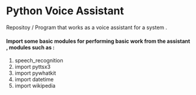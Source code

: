 # Python Voice Assistant
 Repositoy / Program that works as a voice assistant for a system .
<h4>Import some basic modules for performing basic work from the assistant , modules such as : </h4>
<ol>
 <li>speech_recognition</li> 
 <li>import pyttsx3</li>
 <li>import pywhatkit</li>
 <li>import datetime</li>
 <li>import wikipedia</li>
</ol>

